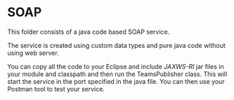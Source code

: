 # SOAP
This folder consists of a java code based SOAP service.

The service is created using custom data types and pure java code without using web server.

You can copy all the code to your Eclipse and include _*JAXWS-RI*_ jar files in your module and classpath and then run the TeamsPublisher class. This will start the service in the port specified in the java file. You can then use your Postman tool to test your service.
